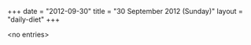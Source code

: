 +++
date = "2012-09-30"
title = "30 September 2012 (Sunday)"
layout = "daily-diet"
+++


\<no entries\>
